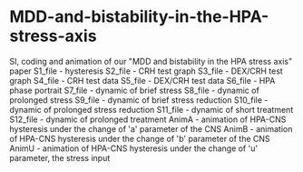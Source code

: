 # MDD-and-bistability-in-the-HPA-stress-axis
SI, coding and animation of our "MDD and bistability in the HPA stress axis" paper
S1_file - hysteresis
S2_file - CRH test graph
S3_file - DEX/CRH test graph
S4_file - CRH test data
S5_file - DEX/CRH test data
S6_file - HPA phase portrait
S7_file - dynamic of brief stress
S8_file - dynamic of prolonged stress
S9_file - dynamic of brief stress reduction
S10_file - dynamic of prolonged stress reduction
S11_file - dynamic of short treatment
S12_file - dynamic of prolonged treatment
AnimA - animation of HPA-CNS hysteresis under the change of 'a' parameter of the CNS
AnimB - animation of HPA-CNS hysteresis under the change of 'b' parameter of the CNS
AnimU - animation of HPA-CNS hysteresis under the change of 'u' parameter, the stress input
